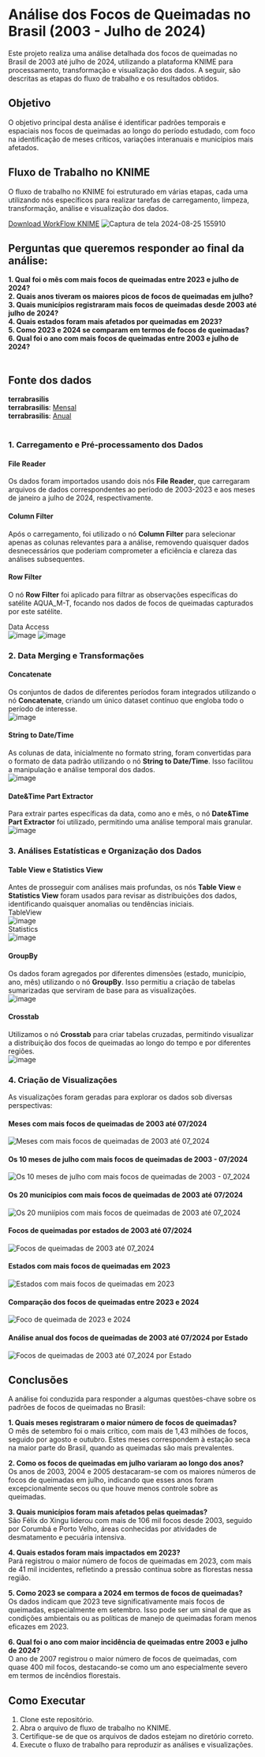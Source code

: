 # Análise dos Focos de Queimadas no Brasil (2003 - Julho de 2024)

Este projeto realiza uma análise detalhada dos focos de queimadas no Brasil de 2003 até julho de 2024, utilizando a plataforma KNIME para processamento, transformação e visualização dos dados. A seguir, são descritas as etapas do fluxo de trabalho e os resultados obtidos.

## Objetivo

O objetivo principal desta análise é identificar padrões temporais e espaciais nos focos de queimadas ao longo do período estudado, com foco na identificação de meses críticos, variações interanuais e municípios mais afetados.

## Fluxo de Trabalho no KNIME

O fluxo de trabalho no KNIME foi estruturado em várias etapas, cada uma utilizando nós específicos para realizar tarefas de carregamento, limpeza, transformação, análise e visualização dos dados.</br>

[Download WorkFlow KNIME](https://drive.google.com/file/d/1lLSzMFqexUC_FgtZNgETbe9qh7-bAqul/view?usp=sharing)
![Captura de tela 2024-08-25 155910](https://github.com/user-attachments/assets/232f27e9-d5e4-42d9-8ec1-1ddac359e5b9)

## Perguntas que queremos responder ao final da análise:</br>
**1. Qual foi o mês com mais focos de queimadas entre 2023 e julho de 2024?**</br>
**2. Quais anos tiveram os maiores picos de focos de queimadas em julho?**</br>
**3. Quais municípios registraram mais focos de queimadas desde 2003 até julho de 2024?**  </br>
**4. Quais estados foram mais afetados por queimadas em 2023?** </br>
**5. Como 2023 e 2024 se comparam em termos de focos de queimadas?** </br>
**6. Qual foi o ano com mais focos de queimadas entre 2003 e julho de 2024?**  </br>
</br>
## Fonte dos dados</br>
**terrabrasilis**</br>
**terrabrasilis**: [Mensal](https://dataserver-coids.inpe.br/queimadas/queimadas/focos/csv/mensal/Brasil/)</br>
**terrabrasilis**: [Anual](https://dataserver-coids.inpe.br/queimadas/queimadas/focos/csv/anual/Brasil_sat_ref/)</br>
</br>


### 1. Carregamento e Pré-processamento dos Dados

#### File Reader
Os dados foram importados usando dois nós **File Reader**, que carregaram arquivos de dados correspondentes ao período de 2003-2023 e aos meses de janeiro a julho de 2024, respectivamente.

#### Column Filter
Após o carregamento, foi utilizado o nó **Column Filter** para selecionar apenas as colunas relevantes para a análise, removendo quaisquer dados desnecessários que poderiam comprometer a eficiência e clareza das análises subsequentes.

#### Row Filter
O nó **Row Filter** foi aplicado para filtrar as observações específicas do satélite AQUA_M-T, focando nos dados de focos de queimadas capturados por este satélite.

Data Access</br>
![image](https://github.com/user-attachments/assets/0b73bf96-1634-4c48-a70f-314a65e15cc1)
![image](https://github.com/user-attachments/assets/6a609bbd-ce07-4a2b-983b-ca0d15dd6b51)



### 2. Data Merging e Transformações

#### Concatenate
Os conjuntos de dados de diferentes períodos foram integrados utilizando o nó **Concatenate**, criando um único dataset contínuo que engloba todo o período de interesse.</br>
![image](https://github.com/user-attachments/assets/3c6edc90-a542-4cc9-b059-f2ca031b10b6)


#### String to Date/Time
As colunas de data, inicialmente no formato string, foram convertidas para o formato de data padrão utilizando o nó **String to Date/Time**. Isso facilitou a manipulação e análise temporal dos dados.</br>
![image](https://github.com/user-attachments/assets/6ad01616-0b34-4f70-8abc-ed3fb4f2b24e)


#### Date&Time Part Extractor
Para extrair partes específicas da data, como ano e mês, o nó **Date&Time Part Extractor** foi utilizado, permitindo uma análise temporal mais granular.</br>
![image](https://github.com/user-attachments/assets/bbe40286-4720-4f97-b278-a8b8cdd63aa7)




### 3. Análises Estatísticas e Organização dos Dados

#### Table View e Statistics View
Antes de prosseguir com análises mais profundas, os nós **Table View** e **Statistics View** foram usados para revisar as distribuições dos dados, identificando quaisquer anomalias ou tendências iniciais.
</br>
TableView</br>
![image](https://github.com/user-attachments/assets/ce81bbd7-ad58-40e2-b676-e4e71944e816)
</br>
Statistics</br>
![image](https://github.com/user-attachments/assets/8b782637-878c-44e0-921a-385701b98a06)



#### GroupBy
Os dados foram agregados por diferentes dimensões (estado, município, ano, mês) utilizando o nó **GroupBy**. Isso permitiu a criação de tabelas sumarizadas que serviram de base para as visualizações.</br>
![image](https://github.com/user-attachments/assets/d4317e2e-9a27-4d13-bbf5-8eca34aa474e)


#### Crosstab
Utilizamos o nó **Crosstab** para criar tabelas cruzadas, permitindo visualizar a distribuição dos focos de queimadas ao longo do tempo e por diferentes regiões.</br>
![image](https://github.com/user-attachments/assets/33bae377-3365-43ac-86ce-641b7e1dcdb1)



### 4. Criação de Visualizações

As visualizações foram geradas para explorar os dados sob diversas perspectivas:

#### Meses com mais focos de queimadas de 2003 até 07/2024</br>
![Meses com mais focos de queimadas de 2003 até 07_2024](https://github.com/user-attachments/assets/9292650b-5a13-48a1-8e27-c57c3509ed87)



#### Os 10 meses de julho com mais focos de queimadas de 2003 - 07/2024</br>
![Os 10 meses de julho com mais focos de queimadas de 2003 - 07_2024](https://github.com/user-attachments/assets/291b9b83-84bf-4eeb-acaf-b94a67f3e7d8)


#### Os 20 municípios com mais focos de queimadas de 2003 até 07/2024</br>
![Os 20 muniípios com mais focos de queimadas de 2003 até 07_2024](https://github.com/user-attachments/assets/9a0f21ad-9df3-4d49-8a5f-109b5430a3aa)


#### Focos de queimadas por estados de 2003 até 07/2024</br>
![Focos de queimadas de 2003 até 07_2024](https://github.com/user-attachments/assets/56ad433c-b2ab-4467-a28f-4275a54e772b)


#### Estados com mais focos de queimadas em 2023</br>
![Estados com mais focos de queimadas em 2023](https://github.com/user-attachments/assets/de3647e8-e937-450c-aebe-d4f7b04502dd)


#### Comparação dos focos de queimadas entre 2023 e 2024</br>
![Foco de queimada de 2023 e 2024](https://github.com/user-attachments/assets/3b099d64-a854-4e0d-898f-ce0a8e403317)


#### Análise anual dos focos de queimadas de 2003 até 07/2024 por Estado</br>
![Focos de queimadas de 2003 até 07_2024 por Estado](https://github.com/user-attachments/assets/99725c33-b847-47ca-83dd-93e222df59d7)
</br>

## Conclusões

A análise foi conduzida para responder a algumas questões-chave sobre os padrões de focos de queimadas no Brasil:

**1. Quais meses registraram o maior número de focos de queimadas?**  
O mês de setembro foi o mais crítico, com mais de 1,43 milhões de focos, seguido por agosto e outubro. Estes meses correspondem à estação seca na maior parte do Brasil, quando as queimadas são mais prevalentes.

**2. Como os focos de queimadas em julho variaram ao longo dos anos?**  
Os anos de 2003, 2004 e 2005 destacaram-se com os maiores números de focos de queimadas em julho, indicando que esses anos foram excepcionalmente secos ou que houve menos controle sobre as queimadas.

**3. Quais municípios foram mais afetados pelas queimadas?**  
São Félix do Xingu liderou com mais de 106 mil focos desde 2003, seguido por Corumbá e Porto Velho, áreas conhecidas por atividades de desmatamento e pecuária intensiva.

**4. Quais estados foram mais impactados em 2023?**  
Pará registrou o maior número de focos de queimadas em 2023, com mais de 41 mil incidentes, refletindo a pressão contínua sobre as florestas nessa região.

**5. Como 2023 se compara a 2024 em termos de focos de queimadas?**  
Os dados indicam que 2023 teve significativamente mais focos de queimadas, especialmente em setembro. Isso pode ser um sinal de que as condições ambientais ou as políticas de manejo de queimadas foram menos eficazes em 2023.

**6. Qual foi o ano com maior incidência de queimadas entre 2003 e julho de 2024?**  
O ano de 2007 registrou o maior número de focos de queimadas, com quase 400 mil focos, destacando-se como um ano especialmente severo em termos de incêndios florestais.

## Como Executar

1. Clone este repositório.
2. Abra o arquivo de fluxo de trabalho no KNIME.
3. Certifique-se de que os arquivos de dados estejam no diretório correto.
4. Execute o fluxo de trabalho para reproduzir as análises e visualizações.

